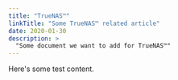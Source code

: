 ```yaml
---
title: "TrueNAS™"
linkTitle: "Some TrueNAS™ related article"
date: 2020-01-30
description: >
  "Some document we want to add for TrueNAS™"
---
```


Here's some test content.